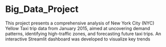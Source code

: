 # Big_Data_Project
This project presents a comprehensive analysis of New York City (NYC) Yellow Taxi trip data from January 2015, aimed at uncovering demand patterns, identifying high-traffic zones, and forecasting future taxi trips. An interactive Streamlit dashboard was developed to visualize key trends
